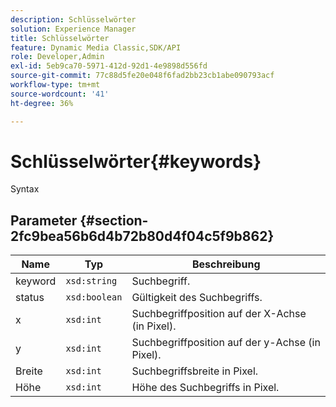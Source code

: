 ```yaml
---
description: Schlüsselwörter
solution: Experience Manager
title: Schlüsselwörter
feature: Dynamic Media Classic,SDK/API
role: Developer,Admin
exl-id: 5eb9ca70-5971-412d-92d1-4e9898d556fd
source-git-commit: 77c88d5fe20e048f6fad2bb23cb1abe090793acf
workflow-type: tm+mt
source-wordcount: '41'
ht-degree: 36%

---
```


# Schlüsselwörter{#keywords}

Syntax

## Parameter {#section-2fc9bea56b6d4b72b80d4f04c5f9b862}

| Name | Typ | Beschreibung |
|---|---|---|
| keyword | `xsd:string` | Suchbegriff. |
| status | `xsd:boolean` | Gültigkeit des Suchbegriffs. |
| x | `xsd:int` | Suchbegriffposition auf der X-Achse (in Pixel). |
| y | `xsd:int` | Suchbegriffposition auf der y-Achse (in Pixel). |
| Breite | `xsd:int` | Suchbegriffsbreite in Pixel. |
| Höhe | `xsd:int` | Höhe des Suchbegriffs in Pixel. |
